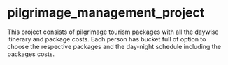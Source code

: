 # pilgrimage_management_project
This project consists of pilgrimage tourism packages with all the daywise itinerary and package costs. Each person has bucket full of option to choose the respective packages and the day-night schedule including the packages costs.
